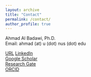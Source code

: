 ```yaml
---
layout: archive
title: "Contact"
permalink: /contact/
author_profile: true
---
```


Ahmad Al Badawi, Ph.D.  
Email: ahmad (at) u (dot) nus (dot) edu  

[URL](https://www.ahmadalbadawi.com)
[LinkedIn](https://www.linkedin.com/in/ahmad-al-badawi/)  
[Google Scholar](https://scholar.google.com.sg/citations?hl=en&user=-EhCfyEAAAAJ)  
[Research Gate](https://www.researchgate.net/profile/Ahmad-Al-Badawi)  
[ORCID](https://orcid.org/0000-0001-7759-7368)